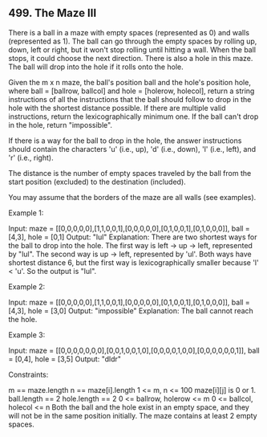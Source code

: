 ## 499. The Maze III

There is a ball in a maze with empty spaces (represented as 0) and walls (represented as 1). The ball can go through the empty spaces by rolling up, down, left or right, but it won't stop rolling until hitting a wall. When the ball stops, it could choose the next direction. There is also a hole in this maze. The ball will drop into the hole if it rolls onto the hole.

Given the m x n maze, the ball's position ball and the hole's position hole, where ball = [ballrow, ballcol] and hole = [holerow, holecol], return a string instructions of all the instructions that the ball should follow to drop in the hole with the shortest distance possible. If there are multiple valid instructions, return the lexicographically minimum one. If the ball can't drop in the hole, return "impossible".

If there is a way for the ball to drop in the hole, the answer instructions should contain the characters 'u' (i.e., up), 'd' (i.e., down), 'l' (i.e., left), and 'r' (i.e., right).

The distance is the number of empty spaces traveled by the ball from the start position (excluded) to the destination (included).

You may assume that the borders of the maze are all walls (see examples).




Example 1:

Input: maze = [[0,0,0,0,0],[1,1,0,0,1],[0,0,0,0,0],[0,1,0,0,1],[0,1,0,0,0]], ball = [4,3], hole = [0,1]
Output: "lul"
Explanation: There are two shortest ways for the ball to drop into the hole.
The first way is left -> up -> left, represented by "lul".
The second way is up -> left, represented by 'ul'.
Both ways have shortest distance 6, but the first way is lexicographically smaller because 'l' < 'u'. So the output is "lul".


Example 2:

Input: maze = [[0,0,0,0,0],[1,1,0,0,1],[0,0,0,0,0],[0,1,0,0,1],[0,1,0,0,0]], ball = [4,3], hole = [3,0]
Output: "impossible"
Explanation: The ball cannot reach the hole.



Example 3:

Input: maze = [[0,0,0,0,0,0,0],[0,0,1,0,0,1,0],[0,0,0,0,1,0,0],[0,0,0,0,0,0,1]], ball = [0,4], hole = [3,5]
Output: "dldr"


Constraints:

m == maze.length
n == maze[i].length
1 <= m, n <= 100
maze[i][j] is 0 or 1.
ball.length == 2
hole.length == 2
0 <= ballrow, holerow <= m
0 <= ballcol, holecol <= n
Both the ball and the hole exist in an empty space, and they will not be in the same position initially.
The maze contains at least 2 empty spaces.


